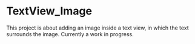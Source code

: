 # TextView_Image
This project is about adding an image inside a text view, in which the text surrounds the image. Currently a work in progress.
